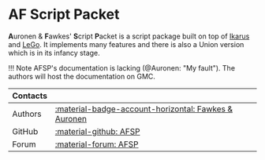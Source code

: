 # AF Script Packet
**A**uronen & **F**awkes' **S**cript **P**acket is a script package built on top of [Ikarus](../ikarus/index.md) and [LeGo](../lego/index.md). It implements many features and there is also a Union version which is in its infancy stage.

!!! Note
    AFSP's documentation is lacking (@Auronen: "My fault"). The authors will host the documentation on GMC.

| Contacts |                                                                                                  |
|:---------|:-------------------------------------------------------------------------------------------------|
| Authors  | [:material-badge-account-horizontal: Fawkes & Auronen](https://github.com/Bad-Scientists/)       |
| GitHub   | [:material-github: AFSP](https://github.com/auronen/AF-Script-Packet)                            |
| Forum    | [:material-forum: AFSP](https://forum.worldofplayers.de/forum/threads/1571033-AFSP-ScriptPacket) |

